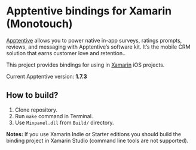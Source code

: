 # Apptentive bindings for Xamarin (Monotouch)

[Apptentive](https://apptentive.com/) allows you to power native in-app surveys, ratings prompts, reviews, and messaging with Apptentive’s software kit. It’s the mobile CRM solution that earns customer love and retention..

This project provides bindings for using in [Xamarin](https://xamarin.com) iOS projects.

Current Apptentive version: **1.7.3**

## How to build?

1. Clone repository.
2. Run `make` command in Terminal.
3. Use `Mixpanel.dll` from `Build/` directory.

**Notes:** If you use Xamarin Indie or Starter editions you should build the binding project in Xamarin Studio (command line tools are not supported).
